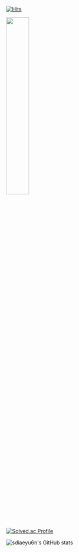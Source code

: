 [![Hits](https://hits.seeyoufarm.com/api/count/incr/badge.svg?url=https%3A%2F%2Fgithub.com%2Fsdiaeyu6n%2F&count_bg=%239DD2E3&title_bg=%23FDBAF2&icon=&icon_color=%23E7E7E7&title=hits&edge_flat=false)](https://hits.seeyoufarm.com)

<img src="https://user-images.githubusercontent.com/89725142/212603164-44c698f1-cf94-4a93-a925-c10311cf050b.png" width="35%">

[![Solved.ac Profile](http://mazassumnida.wtf/api/generate_badge?boj=nadia)](https://solved.ac/nadia)

![sdiaeyu6n's GitHub stats](https://github-readme-stats.vercel.app/api?username=sdiaeyu6n&show_icons=true&theme=dark)
<!-- ![Top Langs](https://github-readme-stats.vercel.app/api/top-langs/?username=sdiaeyu6n&layout=compact&theme=dark) -->

